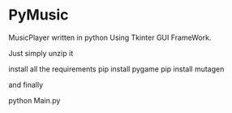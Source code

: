 # PyMusic
MusicPlayer written in python Using Tkinter GUI FrameWork.


Just simply unzip it 

install all the requirements
pip install pygame
pip install mutagen

and  finally

python Main.py
